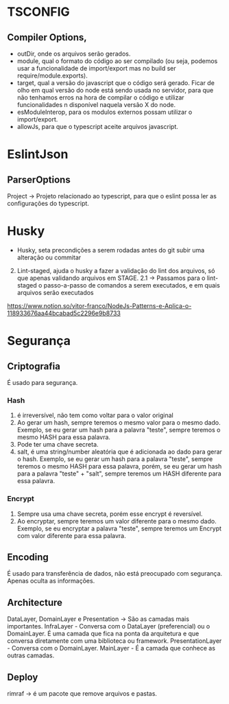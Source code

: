 
# TSCONFIG
## Compiler Options, 
- outDir, onde os arquivos serão gerados.
- module, qual o formato do código ao ser compilado (ou seja, podemos usar a funcionalidade de import/export mas no build ser require/module.exports).
- target, qual a versão do javascript que o código será gerado. Ficar de olho em qual versão do node está sendo usada no servidor, para que não tenhamos erros na hora de compilar o código e utilizar funcionalidades n disponível naquela versão X do node.
- esModuleInterop, para os modulos externos possam utilizar o import/export.
- allowJs, para que o typescript aceite arquivos javascript.

# EslintJson
## ParserOptions
Project -> Projeto relacionado ao typescript, para que o eslint possa ler as configurações do typescript.

# Husky
- Husky, seta precondições a serem rodadas antes do git subir uma alteração ou commitar
2. Lint-staged, ajuda o husky a fazer a validação do lint dos arquivos, só que apenas validando arquivos em STAGE.
2.1 -> Passamos para o lint-staged o passo-a-passo de comandos a serem executados, e em quais arquivos serão executados

https://www.notion.so/vitor-franco/NodeJs-Patterns-e-Aplica-o-118933676aa44bcabad5c2296e9b8733

# Segurança

## Criptografia
É usado para segurança.
### Hash
1. é irreversível, não tem como voltar para o valor original
2. Ao gerar um hash, sempre teremos o mesmo valor para o mesmo dado. Exemplo, se eu gerar um hash para a palavra "teste", sempre teremos o mesmo HASH para essa palavra.
3. Pode ter uma chave secreta.
4. salt, é uma string/number aleatória que é adicionada ao dado para gerar o hash. Exemplo, se eu gerar um hash para a palavra "teste", sempre teremos o mesmo HASH para essa palavra, porém, se eu gerar um hash para a palavra "teste" + "salt", sempre teremos um HASH diferente para essa palavra.

### Encrypt
1. Sempre usa uma chave secreta, porém esse encrypt é reversível.
2. Ao encryptar, sempre teremos um valor diferente para o mesmo dado. Exemplo, se eu encryptar a palavra "teste", sempre teremos um Encrypt com valor diferente para essa palavra.

## Encoding
É usado para transferência de dados, não está preocupado com segurança. Apenas oculta as informações.

## Architecture
DataLayer, DomainLayer e Presentation -> São as camadas mais importantes.
InfraLayer - Conversa com o DataLayer (preferencial) ou o DomainLayer. É uma camada que fica na ponta da arquitetura e que conversa diretamente com uma biblioteca ou framework.
PresentationLayer - Conversa com o DomainLayer.
MainLayer - É a camada que conhece as outras camadas. 


## Deploy
rimraf -> é um pacote que remove arquivos e pastas.